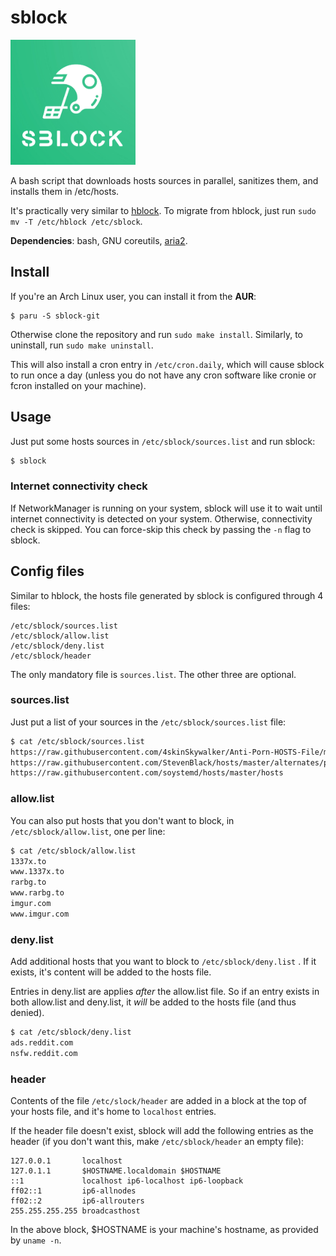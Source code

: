 # sblock

<img src="logo.jpg" height="200">

A bash script that downloads hosts sources in parallel,
sanitizes them, and installs them in /etc/hosts.

It's practically very similar to [hblock](https://github.com/hectorm/hblock).
To migrate from hblock, just run `sudo mv -T /etc/hblock /etc/sblock`.

**Dependencies**: bash, GNU coreutils, [aria2](https://aria2.github.io).

## Install

If you're an Arch Linux user,
you can install it from the **AUR**:

```
$ paru -S sblock-git
```

Otherwise clone the repository and run `sudo make install`.
Similarly, to uninstall, run `sudo make uninstall`.

This will also install a cron entry in `/etc/cron.daily`, which will
cause sblock to run once a day
(unless you do not have any cron software like cronie or fcron
installed on your machine).

## Usage

Just put some hosts sources in `/etc/sblock/sources.list` and
run sblock:

```sh
$ sblock
````

### Internet connectivity check

If NetworkManager is running on your system, sblock will use it to
wait until internet connectivity is detected on your system.
Otherwise, connectivity check is skipped. You can force-skip this
check by passing the `-n` flag to sblock.

## Config files

Similar to hblock, the hosts file generated by sblock is
configured through 4 files:

```
/etc/sblock/sources.list
/etc/sblock/allow.list
/etc/sblock/deny.list
/etc/sblock/header
```

The only mandatory file is `sources.list`.
The other three are optional.

### sources.list

Just put a list of your sources in the `/etc/sblock/sources.list` file:

```sh
$ cat /etc/sblock/sources.list
https://raw.githubusercontent.com/4skinSkywalker/Anti-Porn-HOSTS-File/master/HOSTS.txt
https://raw.githubusercontent.com/StevenBlack/hosts/master/alternates/porn/hosts
https://raw.githubusercontent.com/soystemd/hosts/master/hosts
```

### allow.list

You can also put hosts that you don't want to block,
in `/etc/sblock/allow.list`, one per line:

```sh
$ cat /etc/sblock/allow.list
1337x.to
www.1337x.to
rarbg.to
www.rarbg.to
imgur.com
www.imgur.com
```

### deny.list

Add additional hosts that you want to block to `/etc/sblock/deny.list` .
If it exists, it's content will be added to the hosts file.

Entries in deny.list are applies *after* the allow.list file.
So if an entry exists in both allow.list and deny.list, it *will* be
added to the hosts file (and thus denied).

```sh
$ cat /etc/sblock/deny.list
ads.reddit.com
nsfw.reddit.com
```

### header

Contents of the file `/etc/slock/header` are added in a block at the
top of your hosts file, and it's home to `localhost` entries.

If the header file doesn't exist, sblock will add the following entries
as the header (if you don't want this, make `/etc/sblock/header` an empty file):

```
127.0.0.1       localhost
127.0.1.1       $HOSTNAME.localdomain $HOSTNAME
::1             localhost ip6-localhost ip6-loopback
ff02::1         ip6-allnodes
ff02::2         ip6-allrouters
255.255.255.255 broadcasthost
```

In the above block, $HOSTNAME is your machine's hostname,
as provided by `uname -n`.
